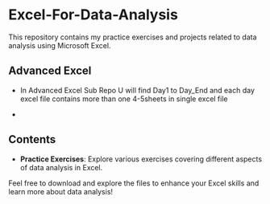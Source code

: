 # Excel-For-Data-Analysis

This repository contains my practice exercises and projects related to data analysis using Microsoft Excel.

## Advanced Excel
- In Advanced Excel Sub Repo U will find Day1 to Day_End and each day excel file contains more than one 4-5sheets in single excel file 

- 
## Contents
- **Practice Exercises**: Explore various exercises covering different aspects of data analysis in Excel.

Feel free to download and explore the files to enhance your Excel skills and learn more about data analysis!
